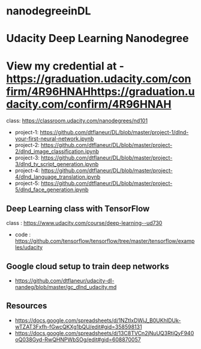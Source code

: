 # nanodegreeinDL
# Udacity Deep Learning Nanodegree
# View my credential at - https://graduation.udacity.com/confirm/4R96HNAHhttps://graduation.udacity.com/confirm/4R96HNAH

class: https://classroom.udacity.com/nanodegrees/nd101

- project-1: https://github.com/dtflaneur/DL/blob/master/project-1/dlnd-your-first-neural-network.ipynb
- project-2: https://github.com/dtflaneur/DL/blob/master/project-2/dlnd_image_classification.ipynb
- project-3: https://github.com/dtflaneur/DL/blob/master/project-3/dlnd_tv_script_generation.ipynb
- project-4: https://github.com/dtflaneur/DL/blob/master/project-4/dlnd_language_translation.ipynb
- project-5: https://github.com/dtflaneur/DL/blob/master/project-5/dlnd_face_generation.ipynb


## Deep Learning class with TensorFlow
class : https://www.udacity.com/course/deep-learning--ud730
- code : https://github.com/tensorflow/tensorflow/tree/master/tensorflow/examples/udacity

## Google cloud setup to train deep networks
- https://github.com/dtflaneur/udacity-dl-nandeg/blob/master/gc_dlnd_udacity.md


## Resources
- https://docs.google.com/spreadsheets/d/1NZtIxDWiJ_B0UKhIDUk-wTZAT3Fxfh-fGwcQKXg1bQU/edit#gid=358598131
- https://docs.google.com/spreadsheets/d/13C8TVCn2jNuUQ3RtjQyF940oQ038Gyd-RwQHNPWbSOg/edit#gid=608870057
